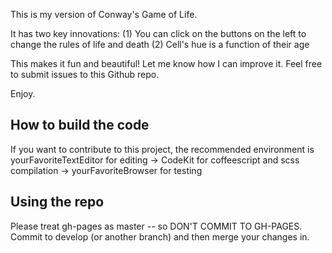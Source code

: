 This is my version of Conway's Game of Life.

It has two key innovations:
(1) You can click on the buttons on the left to change the rules of life and death
(2) Cell's hue is a function of their age

This makes it fun and beautiful! Let me know how I can improve it. Feel free to submit issues to this Github repo.

Enjoy.

How to build the code
----
If you want to contribute to this project, the recommended environment is
yourFavoriteTextEditor for editing -> CodeKit for coffeescript and scss compilation -> yourFavoriteBrowser for testing

Using the repo
----
Please treat gh-pages as master -- so DON'T COMMIT TO GH-PAGES. Commit to develop (or another branch) and then merge your changes in.
